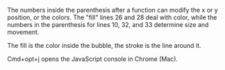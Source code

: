 The numbers inside the parenthesis after a function can modify the x or y position, or the colors.  The "fill" lines 26 and 28 deal with color, while the numbers in the parenthesis for lines 10, 32, and 33 determine size and movement. 

The fill is the color inside the bubble, the stroke is the line around it. 



Cmd+opt+j opens the JavaScript console in Chrome (Mac). 
